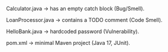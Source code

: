 Calculator.java → has an empty catch block (Bug/Smell).

LoanProcessor.java → contains a TODO comment (Code Smell).

HelloBank.java → hardcoded password (Vulnerability).

pom.xml → minimal Maven project (Java 17, JUnit).